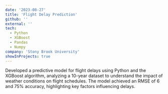 ```yaml
---
date: '2023-08-27'
title: 'Flight Delay Prediction'
github: ''
external: ''
tech:
  - Python
  - XGBoost
  - Pandas 
  - Numpy
company: 'Stony Brook University'
showInProjects: true
---
```


Developed a predictive model for flight delays using Python and the XGBoost algorithm, analyzing a 10-year dataset to understand the impact of weather conditions on flight schedules. The model achieved an RMSE of 6 and 75% accuracy, highlighting key factors influencing delays.
